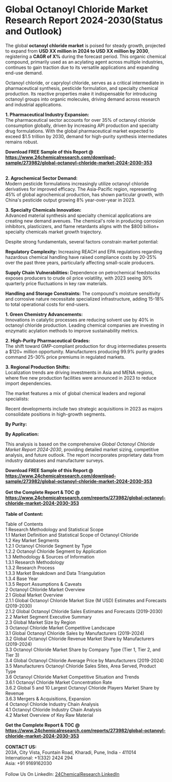 <h1>Global Octanoyl Chloride Market Research Report 2024-2030(Status and Outlook)</h1><p>The global <strong>octanoyl chloride market</strong> is poised for steady growth, projected to expand from <strong>USD XX million in 2024 to USD XX million by 2030</strong>, registering a <strong>CAGR of X%</strong> during the forecast period. This organic chemical compound, primarily used as an acylating agent across multiple industries, continues to gain traction due to its versatile applications and expanding end-use demand.</p><p>Octanoyl chloride, or capryloyl chloride, serves as a critical intermediate in pharmaceutical synthesis, pesticide formulation, and specialty chemical production. Its reactive properties make it indispensable for introducing octanoyl groups into organic molecules, driving demand across research and industrial applications.</p><p><strong>1. Pharmaceutical Industry Expansion:</strong><br>
The pharmaceutical sector accounts for over 35% of octanoyl chloride consumption globally, driven by increasing API production and specialty drug formulations. With the global pharmaceutical market expected to exceed $1.5 trillion by 2030, demand for high-purity synthesis intermediates remains robust.</p><div><b>Download FREE Sample of this Report @ 
            <a href="https://www.24chemicalresearch.com/download-sample/273982/global-octanoyl-chloride-market-2024-2030-353">
            https://www.24chemicalresearch.com/download-sample/273982/global-octanoyl-chloride-market-2024-2030-353</a></b></div><br><p><strong>2. Agrochemical Sector Demand:</strong><br>
Modern pesticide formulations increasingly utilize octanoyl chloride derivatives for improved efficacy. The Asia-Pacific region, representing 45% of global agrochemical production, has shown particular growth, with China's pesticide output growing 8% year-over-year in 2023.</p><p><strong>3. Specialty Chemicals Innovation:</strong><br>
Advanced material synthesis and specialty chemical applications are creating new demand avenues. The chemical's role in producing corrosion inhibitors, plasticizers, and flame retardants aligns with the $800 billion+ specialty chemicals market growth trajectory.</p><p>Despite strong fundamentals, several factors constrain market potential:</p><p><strong>Regulatory Complexity:</strong> Increasing REACH and EPA regulations regarding hazardous chemical handling have raised compliance costs by 20-25% over the past three years, particularly affecting small-scale producers.</p><p><strong>Supply Chain Vulnerabilities:</strong> Dependence on petrochemical feedstocks exposes producers to crude oil price volatility, with 2023 seeing 30% quarterly price fluctuations in key raw materials.</p><p><strong>Handling and Storage Constraints:</strong> The compound's moisture sensitivity and corrosive nature necessitate specialized infrastructure, adding 15-18% to total operational costs for end-users.</p><p><strong>1. Green Chemistry Advancements:</strong><br>
Innovations in catalytic processes are reducing solvent use by 40% in octanoyl chloride production. Leading chemical companies are investing in enzymatic acylation methods to improve sustainability metrics.</p><p><strong>2. High-Purity Pharmaceutical Grades:</strong><br>
The shift toward GMP-compliant production for drug intermediates presents a $120+ million opportunity. Manufacturers producing 99.9% purity grades command 25-30% price premiums in regulated markets.</p><p><strong>3. Regional Production Shifts:</strong><br>
Localization trends are driving investments in Asia and MENA regions, where five new production facilities were announced in 2023 to reduce import dependencies.</p><p>The market features a mix of global chemical leaders and regional specialists:</p><p>Recent developments include two strategic acquisitions in 2023 as majors consolidate positions in high-growth segments.</p><p><strong>By Purity:</strong></p><p><strong>By Application:</strong></p><p>This analysis is based on the comprehensive <em>Global Octanoyl Chloride Market Report 2024-2030</em>, providing detailed market sizing, competitive analysis, and future outlook. The report incorporates proprietary data from industry databases and manufacturer surveys.</p><div><b>Download FREE Sample of this Report @ 
            <a href="https://www.24chemicalresearch.com/download-sample/273982/global-octanoyl-chloride-market-2024-2030-353">
            https://www.24chemicalresearch.com/download-sample/273982/global-octanoyl-chloride-market-2024-2030-353</a></b></div><br><div><b>Get the Complete Report & TOC @ 
            <a href="https://www.24chemicalresearch.com/reports/273982/global-octanoyl-chloride-market-2024-2030-353">
            https://www.24chemicalresearch.com/reports/273982/global-octanoyl-chloride-market-2024-2030-353</a></b></div><br>
            <b>Table of Content:</b><p>Table of Contents<br />
1 Research Methodology and Statistical Scope<br />
1.1 Market Definition and Statistical Scope of Octanoyl Chloride<br />
1.2 Key Market Segments<br />
1.2.1 Octanoyl Chloride Segment by Type<br />
1.2.2 Octanoyl Chloride Segment by Application<br />
1.3 Methodology & Sources of Information<br />
1.3.1 Research Methodology<br />
1.3.2 Research Process<br />
1.3.3 Market Breakdown and Data Triangulation<br />
1.3.4 Base Year<br />
1.3.5 Report Assumptions & Caveats<br />
2 Octanoyl Chloride Market Overview<br />
2.1 Global Market Overview<br />
2.1.1 Global Octanoyl Chloride Market Size (M USD) Estimates and Forecasts (2019-2030)<br />
2.1.2 Global Octanoyl Chloride Sales Estimates and Forecasts (2019-2030)<br />
2.2 Market Segment Executive Summary<br />
2.3 Global Market Size by Region<br />
3 Octanoyl Chloride Market Competitive Landscape<br />
3.1 Global Octanoyl Chloride Sales by Manufacturers (2019-2024)<br />
3.2 Global Octanoyl Chloride Revenue Market Share by Manufacturers (2019-2024)<br />
3.3 Octanoyl Chloride Market Share by Company Type (Tier 1, Tier 2, and Tier 3)<br />
3.4 Global Octanoyl Chloride Average Price by Manufacturers (2019-2024)<br />
3.5 Manufacturers Octanoyl Chloride Sales Sites, Area Served, Product Type<br />
3.6 Octanoyl Chloride Market Competitive Situation and Trends<br />
3.6.1 Octanoyl Chloride Market Concentration Rate<br />
3.6.2 Global 5 and 10 Largest Octanoyl Chloride Players Market Share by Revenue<br />
3.6.3 Mergers & Acquisitions, Expansion<br />
4 Octanoyl Chloride Industry Chain Analysis<br />
4.1 Octanoyl Chloride Industry Chain Analysis<br />
4.2 Market Overview of Key Raw Material</p><div><b>Get the Complete Report & TOC @ 
            <a href="https://www.24chemicalresearch.com/reports/273982/global-octanoyl-chloride-market-2024-2030-353">
            https://www.24chemicalresearch.com/reports/273982/global-octanoyl-chloride-market-2024-2030-353</a></b></div><br><b>CONTACT US:</b><br>
            203A, City Vista, Fountain Road, Kharadi, Pune, India - 411014<br>
            International: +1(332) 2424 294<br>
            Asia: +91 9169162030 <br><br>
            Follow Us On LinkedIn: <a href="https://www.linkedin.com/company/24chemicalresearch/">24ChemicalResearch LinkedIn</a>